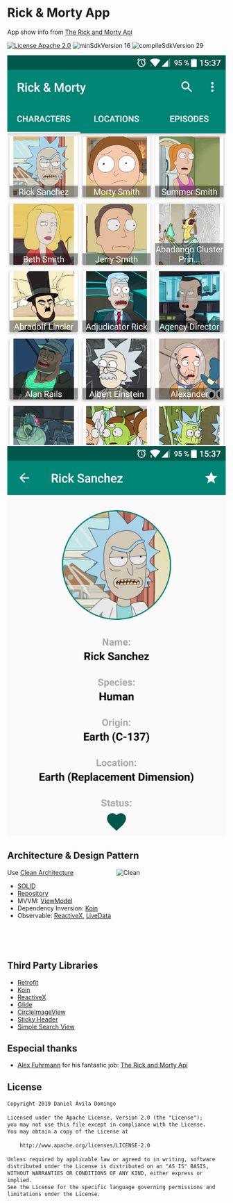 # Rick & Morty App

App show info from [The Rick and Morty Api]

[![License Apache 2.0](https://img.shields.io/badge/License-Apache%202.0-blue.svg?style=true)](http://www.apache.org/licenses/LICENSE-2.0)
![minSdkVersion 16](https://img.shields.io/badge/minSdkVersion-16-red.svg?style=true)
![compileSdkVersion 29](https://img.shields.io/badge/compileSdkVersion-29-yellow.svg?style=true)

![alt text](./Screenshot_20191219-153743.png)
![alt text](./Screenshot_20191219-153800.png)

<!--<img alt='Clean' src="./Screenshot_20191219-153743.png" align="right" width="50%"/>-->
<!--<img alt='Clean' src="./Screenshot_20191219-153800.png" align="right" width="50%"/>-->

## Architecture & Design Pattern

<img alt='Clean' src="https://blog.cleancoder.com/uncle-bob/images/2012-08-13-the-clean-architecture/CleanArchitecture.jpg" align="right" width="50%"/>

Use [Clean Architecture]

* [SOLID]
* [Repository]
* MVVM: [ViewModel]
* Dependency Inversion: [Koin]
* Observable: [ReactiveX], [LiveData]

<br/>
<br/>
<br/>

## Third Party Libraries

* [Retrofit]
* [Koin]
* [ReactiveX]
* [Glide]
* [CircleImageView]
* [Sticky Header]
* [Simple Search View]

## Especial thanks

* [Alex Fuhrmann] for his fantastic job: [The Rick and Morty Api]

## License

    Copyright 2019 Daniel Ávila Domingo

    Licensed under the Apache License, Version 2.0 (the "License");
    you may not use this file except in compliance with the License.
    You may obtain a copy of the License at

        http://www.apache.org/licenses/LICENSE-2.0

    Unless required by applicable law or agreed to in writing, software
    distributed under the License is distributed on an "AS IS" BASIS,
    WITHOUT WARRANTIES OR CONDITIONS OF ANY KIND, either express or implied.
    See the License for the specific language governing permissions and
    limitations under the License.
    
[Clean Architecture]: https://blog.cleancoder.com/uncle-bob/2012/08/13/the-clean-architecture.html
[LiveData]: https://developer.android.com/topic/libraries/architecture/livedata
[ReactiveX]: http://reactivex.io
[ViewModel]: https://developer.android.com/topic/libraries/architecture/viewmodel
[Repository]: https://martinfowler.com/eaaCatalog/repository.html
[SOLID]: https://en.wikipedia.org/wiki/SOLID
[Koin]: https://insert-koin.io/

[The Rick and Morty Api]: https://rickandmortyapi.com/
[Alex Fuhrmann]: https://axelfuhrmann.com/

[Retrofit]: https://github.com/square/retrofit
[Sticky Header]: https://github.com/smuyyh/StickyHeaderRecyclerView
[Simple Search View]: https://github.com/Ferfalk/SimpleSearchView
[Glide]: https://github.com/bumptech/glide
[CircleImageView]: https://github.com/hdodenhof/CircleImageView
